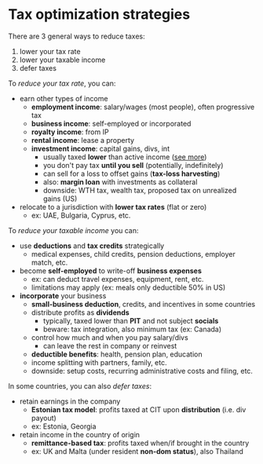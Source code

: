 # Tax optimization strategies

There are 3 general ways to reduce taxes:

1. lower your tax rate
2. lower your taxable income
3. defer taxes

To _reduce your tax rate_, you can:

- earn other types of income
  - **employment income**: salary/wages (most people), often progressive tax
  - **business income**: self-employed or incorporated
  - **royalty income**: from IP
  - **rental income**: lease a property
  - **investment income**: capital gains, divs, int
    - usually taxed **lower** than active income ([see more](./taxes-on-investments.md))
    - you don't pay tax **until you sell** (potentially, indefinitely)
    - can sell for a loss to offset gains (**tax-loss harvesting**)
    - also: **margin loan** with investments as collateral
    - downside: WTH tax, wealth tax, proposed tax on unrealized gains (US)
- relocate to a jurisdiction with **lower tax rates** (flat or zero)
  - ex: UAE, Bulgaria, Cyprus, etc.

To _reduce your taxable income_ you can:

- use **deductions** and **tax credits** strategically
  - medical expenses, child credits, pension deductions, employer match, etc.
- become **self-employed** to write-off **business expenses**
  - ex: can deduct travel expenses, equipment, rent, etc.
  - limitations may apply (ex: meals only deductible 50% in US)
- **incorporate** your business
  - **small-business deduction**, credits, and incentives in some countries
  - distribute profits as **dividends**
    - typically, taxed lower than **PIT** and not subject **socials**
    - beware: tax integration, also minimum tax (ex: Canada)
  - control how much and when you pay salary/divs
    - can leave the rest in company or reinvest
  - **deductible benefits**: health, pension plan, education
  - income splitting with partners, family, etc.
  - downside: setup costs, recurring administrative costs and filing, etc.

In some countries, you can also _defer taxes_:

- retain earnings in the company
  - **Estonian tax model**: profits taxed at CIT upon **distribution** (i.e. div payout)
  - ex: Estonia, Georgia
- retain income in the country of origin
  - **remittance-based tax**: profits taxed when/if brought in the country
  - ex: UK and Malta (under resident **non-dom status**), also Thailand
